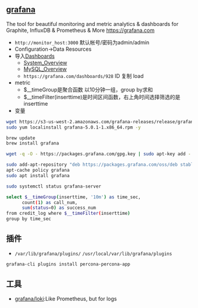 ## [grafana](https://github.com/grafana/grafana)

The tool for beautiful monitoring and metric analytics & dashboards for Graphite, InfluxDB & Prometheus & More https://grafana.com

* `http://monitor_host:3000` 默认帐号/密码为admin/admin
* Configuration->Data Resources
* 导入[Dashboards](https://grafana.com/grafana/dashboards)
  - [System_Overview](https://github.com/percona/grafana-dashboards/blob/master/dashboards/System_Overview.json)
  - [MySQL_Overview](https://github.com/percona/grafana-dashboards/blob/master/dashboards/MySQL_Overview.json)
  - `https://grafana.com/dashboards/928` ID 复制 load
* metric
  - $__timeGroup是聚合函数 以10分钟一组，group by求和
  - $__timeFilter(inserttime)是时间区间函数，右上角时间选择筛选的是inserttime
* 变量

```sh
wget https://s3-us-west-2.amazonaws.com/grafana-releases/release/grafana-5.0.1-1.x86_64.rpm
sudo yum localinstall grafana-5.0.1-1.x86_64.rpm -y

brew update
brew install grafana

wget -q -O - https://packages.grafana.com/gpg.key | sudo apt-key add -

sudo add-apt-repository "deb https://packages.grafana.com/oss/deb stable main"
apt-cache policy grafana
sudo apt install grafana

sudo systemctl status grafana-server

select $__timeGroup(inserttime, '10m') as time_sec,
      count(1) as call_num,
      sum(status=0) as success_num
from credit_log where $__timeFilter(inserttime)
group by time_sec
```

## 插件

* `/var/lib/grafana/plugins/` `/usr/local/var/lib/grafana/plugins`

```sh
grafana-cli plugins install percona-percona-app
```

## 工具

* [grafana/loki](https://github.com/grafana/loki):Like Prometheus, but for logs
